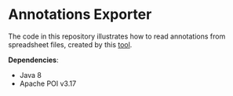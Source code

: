 # Annotations Exporter
The code in this repository illustrates how to read annotations from spreadsheet files, created by this [tool](https://github.com/ddenron/annotation_tool).


**Dependencies**: 
* Java 8
* Apache POI v3.17
